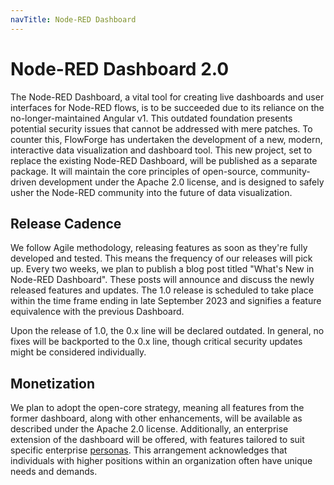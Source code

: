 ```yaml
---
navTitle: Node-RED Dashboard
---
```

# Node-RED Dashboard 2.0

The Node-RED Dashboard, a vital tool for creating live dashboards and user interfaces for Node-RED flows, is to be succeeded due to its reliance on the no-longer-maintained Angular v1. This outdated foundation presents potential security issues that cannot be addressed with mere patches. To counter this, FlowForge has undertaken the development of a new, modern, interactive data visualization and dashboard tool. This new project, set to replace the existing Node-RED Dashboard, will be published as a separate package. It will maintain the core principles of open-source, community-driven development under the Apache 2.0 license, and is designed to safely usher the Node-RED community into the future of data visualization.

## Release Cadence
We follow Agile methodology, releasing features as soon as they're fully developed and tested. This means the frequency of our releases will pick up. Every two weeks, we plan to publish a blog post titled "What's New in Node-RED Dashboard". These posts will announce and discuss the newly released features and updates. The 1.0 release is scheduled to take place within the time frame ending in late September 2023 and signifies a feature equivalence with the previous Dashboard.

Upon the release of 1.0, the 0.x line will be declared outdated. In general, no fixes will be backported to the 0.x line, though critical security updates might be considered individually.

## Monetization

We plan to adopt the open-core strategy, meaning all features from the former dashboard, along with other enhancements, will be available as described under the Apache 2.0 license. Additionally, an enterprise extension of the dashboard will be offered, with features tailored to suit specific enterprise [personas](./personas/). This arrangement acknowledges that individuals with higher positions within an organization often have unique needs and demands.
